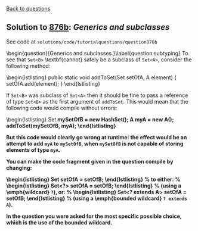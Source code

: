 [Back to questions](../README.md)

## Solution to [876b](../questions/876b): *Generics and subclasses*

See code at `solutions/code/tutorialquestions/question876b`

\begin{question}{Generics and subclasses.}\label{question:subtyping}
To see that `Set<B>` \textbf{cannot} safely be a subclass of `Set<A>`, consider the following method:

\begin{lstlisting}
public static void addToSet(Set<A> setOfA, A element) {
    setOfA.add(element);
}
\end{lstlisting}

If `Set<B>` was subclass of `Set<A>` then it should be fine to pass a reference of type
`Set<B>` as the first argument of `addToSet`.  This would mean that the following code would compile without errors:

\begin{lstlisting}
Set<B> mySetOfB = new HashSet<B>();
A myA = new A();
addToSet(mySetOfB, myA);
\end{lstlisting}

But this code would clearly go wrong at runtime: the effect would be an attempt to add `myA` to `mySetOfB`, when
`mySetOfB` is not capable of storing elements of type `myA`.

You can make the code fragment given in the question compile by changing:

\begin{lstlisting}
Set<A> setOfA = setOfB;
\end{lstlisting}
%
to either:
%
\begin{lstlisting}
Set<?> setOfA = setOfB;
\end{lstlisting}
%
(using a \emph{wildcard} `?`), or:
%
\begin{lstlisting}
Set<? extends A> setOfA = setOfB;
\end{lstlisting}
%
(using a \emph{bounded wildcard} `? extends A`).

In the question you were asked for the most specific possible choice, which is the use of the bounded wildcard.
